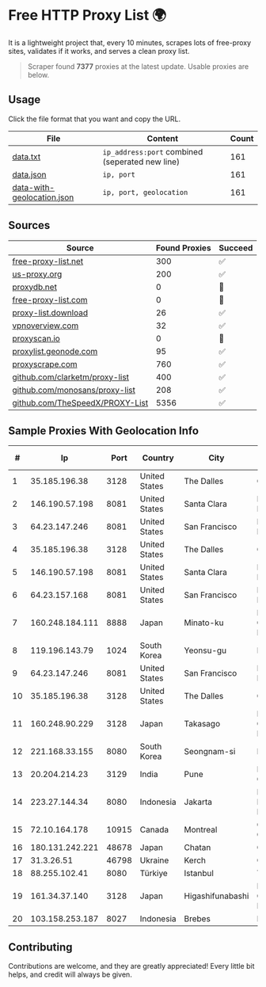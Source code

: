 
# Free HTTP Proxy List 🌍

It is a lightweight project that, every 10 minutes, scrapes lots of free-proxy sites, validates if it works, and serves a clean proxy list.


> Scraper found **7377** proxies at the latest update. Usable proxies are below.

## Usage

Click the file format that you want and copy the URL.


|File|Content|Count|
|----|-------|-----|
|[data.txt](https://raw.githubusercontent.com/themiralay/Proxy-List-World/master/data.txt)|`ip_address:port` combined (seperated new line)|161|
|[data.json](https://raw.githubusercontent.com/themiralay/Proxy-List-World/master/data.json)|`ip, port`|161|
|[data-with-geolocation.json](https://raw.githubusercontent.com/themiralay/Proxy-List-World/master/data-with-geolocation.json)|`ip, port, geolocation`|161|

## Sources

|Source|Found Proxies|Succeed|
|------|-------------|-------|
|[free-proxy-list.net](https://free-proxy-list.net)|300|✅|
|[us-proxy.org](https://www.us-proxy.org)|200|✅|
|[proxydb.net](http://proxydb.net)|0|🚫|
|[free-proxy-list.com](https://free-proxy-list.com/?page=&port=&type%5B%5D=http&type%5B%5D=https&up_time=0&search=Search)|0|🚫|
|[proxy-list.download](https://www.proxy-list.download/HTTP)|26|✅|
|[vpnoverview.com](https://vpnoverview.com/privacy/anonymous-browsing/free-proxy-servers)|32|✅|
|[proxyscan.io](https://www.proxyscan.io)|0|🚫|
|[proxylist.geonode.com](https://proxylist.geonode.com/api/proxy-list?limit=300&page=1&sort_by=lastChecked&sort_type=desc&protocols=http,https)|95|✅|
|[proxyscrape.com](https://api.proxyscrape.com/v2/?request=displayproxies&protocol=http&timeout=10000&country=all&ssl=all&anonymity=all)|760|✅|
|[github.com/clarketm/proxy-list](https://raw.githubusercontent.com/clarketm/proxy-list/master/proxy-list-raw.txt)|400|✅|
|[github.com/monosans/proxy-list](https://raw.githubusercontent.com/monosans/proxy-list/main/proxies/http.txt)|208|✅|
|[github.com/TheSpeedX/PROXY-List](https://raw.githubusercontent.com/TheSpeedX/PROXY-List/master/http.txt)|5356|✅|


## Sample Proxies With Geolocation Info

|#|Ip|Port|Country|City|Internet Service Provider|
|-|--|----|-------|----|-------------------------|
|1|35.185.196.38|3128|United States|The Dalles|Google LLC|
|2|146.190.57.198|8081|United States|Santa Clara|DigitalOcean, LLC|
|3|64.23.147.246|8081|United States|San Francisco|DigitalOcean, LLC|
|4|35.185.196.38|3128|United States|The Dalles|Google LLC|
|5|146.190.57.198|8081|United States|Santa Clara|DigitalOcean, LLC|
|6|64.23.157.168|8081|United States|San Francisco|DigitalOcean, LLC|
|7|160.248.184.111|8888|Japan|Minato-ku|NTT PC Communications, Inc.|
|8|119.196.143.79|1024|South Korea|Yeonsu-gu|Korea Telecom|
|9|64.23.147.246|8081|United States|San Francisco|DigitalOcean, LLC|
|10|35.185.196.38|3128|United States|The Dalles|Google LLC|
|11|160.248.90.229|3128|Japan|Takasago|NTT PC Communications, Inc.|
|12|221.168.33.155|8080|South Korea|Seongnam-si|Korea Telecom|
|13|20.204.214.23|3129|India|Pune|Microsoft Corporation|
|14|223.27.144.34|8080|Indonesia|Jakarta|PT Cyber Network Indonesia|
|15|72.10.164.178|10915|Canada|Montreal|GloboTech Communications|
|16|180.131.242.221|48678|Japan|Chatan|GLBB Japan KK|
|17|31.3.26.51|46798|Ukraine|Kerch|CrystalNET Plus|
|18|88.255.102.41|8080|Türkiye|Istanbul|TurkTelekom|
|19|161.34.37.140|3128|Japan|Higashifunabashi|NTT PC Communications, Inc.|
|20|103.158.253.187|8027|Indonesia|Brebes|Rapid Network|



## Contributing

Contributions are welcome, and they are greatly appreciated! Every
little bit helps, and credit will always be given.

